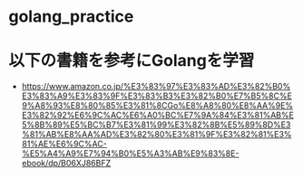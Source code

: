 # golang_practice

# 以下の書籍を参考にGolangを学習
- https://www.amazon.co.jp/%E3%83%97%E3%83%AD%E3%82%B0%E3%83%A9%E3%83%9F%E3%83%B3%E3%82%B0%E7%B5%8C%E9%A8%93%E8%80%85%E3%81%8CGo%E8%A8%80%E8%AA%9E%E3%82%92%E6%9C%AC%E6%A0%BC%E7%9A%84%E3%81%AB%E5%8B%89%E5%BC%B7%E3%81%99%E3%82%8B%E5%89%8D%E3%81%AB%E8%AA%AD%E3%82%80%E3%81%9F%E3%82%81%E3%81%AE%E6%9C%AC-%E5%A4%A9%E7%94%B0%E5%A3%AB%E9%83%8E-ebook/dp/B06XJ86BFZ
